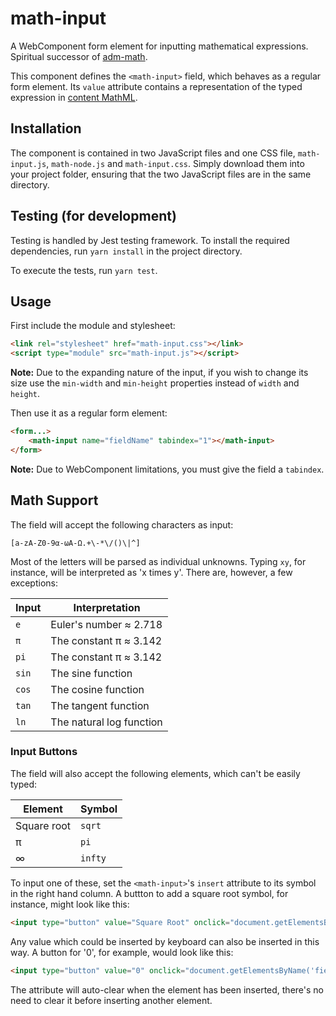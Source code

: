 # math-input

A WebComponent form element for inputting mathematical expressions. Spiritual successor of [adm-math](https://github.com/wyattpeak/adm-math).

This component defines the `<math-input>` field, which behaves as a regular form element. Its `value` attribute contains a representation of the typed expression in [content MathML](https://www.w3.org/TR/MathML3/chapter4.html).

## Installation

The component is contained in two JavaScript files and one CSS file, `math-input.js`, `math-node.js` and `math-input.css`. Simply download them into your project folder, ensuring that the two JavaScript files are in the same directory.

## Testing (for development)

Testing is handled by Jest testing framework. To install the required dependencies, run `yarn install` in the project directory.

To execute the tests, run `yarn test`.

## Usage

First include the module and stylesheet:

```html
<link rel="stylesheet" href="math-input.css"></link>
<script type="module" src="math-input.js"></script>
```

**Note:** Due to the expanding nature of the input, if you wish to change its size use the `min-width` and `min-height` properties instead of `width` and `height`.

Then use it as a regular form element:

```html
<form...>
    <math-input name="fieldName" tabindex="1"></math-input>
</form>
```

**Note:** Due to WebComponent limitations, you must give the field a `tabindex`.

## Math Support

The field will accept the following characters as input:

`[a-zA-Z0-9α-ωΑ-Ω.+\-*\/()\|^]`

Most of the letters will be parsed as individual unknowns. Typing `xy`, for instance, will be interpreted as 'x times y'. There are, however, a few exceptions:

| Input | Interpretation |
| ----- | -------------- |
| `e`   | Euler's number ≈ 2.718 |
| `π`   | The constant π ≈ 3.142 |
| `pi`  | The constant π ≈ 3.142 |
| `sin` | The sine function |
| `cos` | The cosine function |
| `tan` | The tangent function |
| `ln`  | The natural log function |

### Input Buttons

The field will also accept the following elements, which can't be easily typed:

| Element     | Symbol  |
| ----------- | ------- |
| Square root | `sqrt`  |
| π           | `pi`    |
| ∞           | `infty` |

To input one of these, set the `<math-input>`'s `insert` attribute to its symbol in the right hand column. A buttton to add a square root symbol, for instance, might look like this:

```html
<input type="button" value="Square Root" onclick="document.getElementsByName('fieldName')[0].setAttribute('insert', 'sqrt');" />
```

Any value which could be inserted by keyboard can also be inserted in this way. A button for '0', for example, would look like this:

```html
<input type="button" value="0" onclick="document.getElementsByName('fieldName')[0].setAttribute('insert', '0');" />
```

The attribute will auto-clear when the element has been inserted, there's no need to clear it before inserting another element.